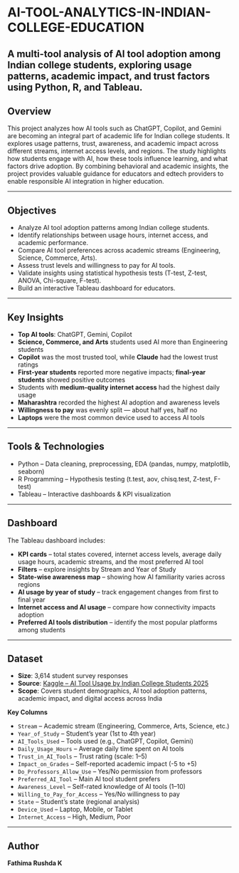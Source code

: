 # AI-TOOL-ANALYTICS-IN-INDIAN-COLLEGE-EDUCATION
A multi-tool analysis of AI tool adoption among Indian college students, exploring usage patterns, academic impact, and trust factors using Python, R, and Tableau.
---

## Overview
This project analyzes how AI tools such as ChatGPT, Copilot, and Gemini are becoming an integral part of academic life for Indian college students. It explores usage patterns, trust, awareness, and academic impact across different streams, internet access levels, and regions. The study highlights how students engage with AI, how these tools influence learning, and what factors drive adoption. By combining behavioral and academic insights, the project provides valuable guidance for educators and edtech providers to enable responsible AI integration in higher education.


---

## Objectives
- Analyze AI tool adoption patterns among Indian college students.  
- Identify relationships between usage hours, internet access, and academic performance.  
- Compare AI tool preferences across academic streams (Engineering, Science, Commerce, Arts).  
- Assess trust levels and willingness to pay for AI tools.  
- Validate insights using statistical hypothesis tests (T-test, Z-test, ANOVA, Chi-square, F-test).  
- Build an interactive Tableau dashboard for educators.  

---

## Key Insights
- **Top AI tools**: ChatGPT, Gemini, Copilot  
- **Science, Commerce, and Arts** students used AI more than Engineering students  
- **Copilot** was the most trusted tool, while **Claude** had the lowest trust ratings  
- **First-year students** reported more negative impacts; **final-year students** showed positive outcomes  
- Students with **medium-quality internet access** had the highest daily usage  
- **Maharashtra** recorded the highest AI adoption and awareness levels  
- **Willingness to pay** was evenly split — about half yes, half no  
- **Laptops** were the most common device used to access AI tools  

---

## Tools & Technologies
* Python – Data cleaning, preprocessing, EDA (pandas, numpy, matplotlib, seaborn)  
* R Programming – Hypothesis testing (t.test, aov, chisq.test, Z-test, F-test)  
* Tableau – Interactive dashboards & KPI visualization  

---

## Dashboard
The Tableau dashboard includes:
- **KPI cards** – total states covered, internet access levels, average daily usage hours, academic streams, and the most preferred AI tool  
- **Filters** – explore insights by Stream and Year of Study  
- **State-wise awareness map** – showing how AI familiarity varies across regions  
- **AI usage by year of study** – track engagement changes from first to final year  
- **Internet access and AI usage** – compare how connectivity impacts adoption  
- **Preferred AI tools distribution** – identify the most popular platforms among students  
   
---

## Dataset
- **Size**: 3,614 student survey responses  
- **Source**: [Kaggle – AI Tool Usage by Indian College Students 2025](https://www.kaggle.com/datasets/rakeshkapilavai/ai-tool-usage-by-indian-college-students-2025)  
- **Scope**: Covers student demographics, AI tool adoption patterns, academic impact, and digital access across India  

**Key Columns**
- `Stream` – Academic stream (Engineering, Commerce, Arts, Science, etc.)  
- `Year_of_Study` – Student’s year (1st to 4th year)  
- `AI_Tools_Used` – Tools used (e.g., ChatGPT, Copilot, Gemini)  
- `Daily_Usage_Hours` – Average daily time spent on AI tools  
- `Trust_in_AI_Tools` – Trust rating (scale: 1–5)  
- `Impact_on_Grades` – Self-reported academic impact (-5 to +5)  
- `Do_Professors_Allow_Use` – Yes/No permission from professors  
- `Preferred_AI_Tool` – Main AI tool student prefers  
- `Awareness_Level` – Self-rated knowledge of AI tools (1–10)  
- `Willing_to_Pay_for_Access` – Yes/No willingness to pay  
- `State` – Student’s state (regional analysis)  
- `Device_Used` – Laptop, Mobile, or Tablet  
- `Internet_Access` – High, Medium, Poor  

---

## Author
**Fathima Rushda K**  










